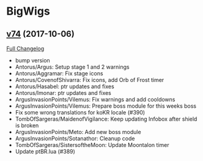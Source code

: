 # BigWigs

## [v74](https://github.com/BigWigsMods/BigWigs/tree/v74) (2017-10-06)
[Full Changelog](https://github.com/BigWigsMods/BigWigs/compare/v73...v74)

- bump version  
- Antorus/Argus: Setup stage 1 and 2 warnings  
- Antorus/Aggramar: Fix stage icons  
- Antorus/CovenofShivarra: Fix icons, add Orb of Frost timer  
- Antorus/Hasabel: ptr updates and fixes  
- Antorus/Imonar: ptr updates and fixes  
- ArgusInvasionPoints/Vilemus: Fix warnings and add cooldowns  
- ArgusInvasionPoints/Vilemus: Prepare boss module for this weeks boss  
- Fix some wrong translations for koKR locale (#390)  
- TombOfSargeras/MaidenofVigilance: Keep updating Infobox after shield is broken  
- ArgusInvasionPoints/Meto: Add new boss module  
- ArgusInvasionPoints/Sotanathor: Cleanup code  
- TombOfSargeras/SistersoftheMoon: Update Moontalon timer  
- Update ptBR.lua (#389)  
